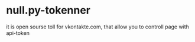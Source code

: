 # null.py-tokenner
it is open sourse toll for vkontakte.com, that allow you to controll page with api-token

